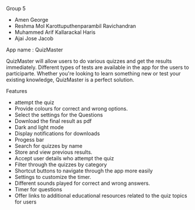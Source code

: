 Group 5

* Amen George
* Reshma Mol Karottuputhenparambil Ravichandran
* Muhammed Arif Kallarackal Haris
* Ajai Jose Jacob

App name : QuizMaster

QuizMaster will allow users to do various quizzes and get the results immediately. Different types of tests are available in the app for the users to participarte. Whether you're looking to learn something new or test your existing knowledge, QuizMaster is a perfect solution.

Features

* attempt the quiz
* Provide colours for correct and wrong options.
* Select the settings for the Questions
* Download the final result as pdf
* Dark and light mode
* Display notifications for downloads
* Progess bar
* Search for quizzes by name
* Store and view previous results.
* Accept user details who attempt the quiz
* Filter through the quizzes by category
* Shortcut buttons to navigate through the app more easily
* Settings to customize the timer.
* Different sounds played for correct and wrong answers.
* Timer for questions
* Offer links to additional educational resources related to the quiz topics for users